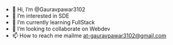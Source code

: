 - 👋 Hi, I’m @Gauravpawar3102
- 👀 I’m interested in SDE
- 🌱 I’m currently learning FullStack
- 💞️ I’m looking to collaborate on Webdev
- 📫 How to reach me mailme at-gauravpawar3102@gmail.com

<!---
Gauravpawar3102/Gauravpawar3102 is a ✨ special ✨ repository because its `README.md` (this file) appears on your GitHub profile.
You can click the Preview link to take a look at your changes.
--->
